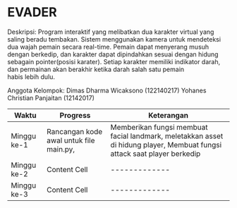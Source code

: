 <h1>EVADER</h1>

Deskripsi:
Program interaktif yang melibatkan dua karakter virtual yang saling beradu tembakan. Sistem menggunakan kamera untuk mendeteksi dua wajah pemain secara real-time. Pemain dapat menyerang musuh dengan berkedip, dan karakter dapat dipindahkan sesuai dengan hidung sebagain pointer(posisi karater). Setiap karakter memiliki indikator darah, dan permainan akan berakhir ketika darah salah satu pemain habis lebih dulu.


Anggota Kelompok:
Dimas Dharma Wicaksono (122140217)
Yohanes Christian Panjaitan (12142017)

| Waktu  | Progress | Keterangan  |
| ------- | ------ | ------ |
| Minggu ke-1 | Rancangan kode awal untuk file main.py,  | Memberikan fungsi membuat facial landmark, meletakkan asset di hidung player, Membuat fungsi attack saat player berkedip | 
| Minggu ke-2 | Content Cell  | ------------- | 
| Minggu ke-3 | Content Cell  | ------------- | 
